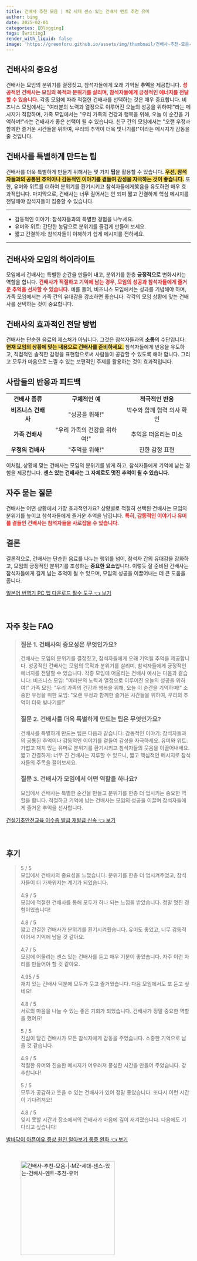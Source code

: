 ```yaml
---
title: 건배사 추천 모음 | MZ 세대 센스 있는 건배사 멘트 추천 유머
author: bing
date: 2025-02-01
categories: [Blogging]
tags: [writing]
render_with_liquid: false
image: 'https://greenforu.github.io/assets/img/thumbnail/건배사-추천-모음-|-MZ-세대-센스-있는-건배사-멘트-추천-유머.webp'
---
```



<h2 id='건배사의 중요성'>건배사의 중요성</h2>

<p>건배사는 모임의 분위기를 결정짓고, 참석자들에게 오래 기억될 <b>추억</b>을 제공합니다. <b><span style="color: #ee2323;">성공적인 건배사는 모임의 목적과 분위기를 살리며, 참석자들에게 긍정적인 에너지를 전달할 수 있습니다.</span></b> 각종 모임에 따라 적절한 건배사를 선택하는 것은 매우 중요합니다. 비즈니스 모임에서는 "여러분의 노력과 열정으로 이루어진 오늘의 성공을 위하여!"라는 메시지가 적합하며, 가족 모임에서는 "우리 가족의 건강과 행복을 위해, 오늘 이 순간을 기억하며!"라는 건배사가 좋은 선택이 될 수 있습니다. 친구 간의 모임에서는 "오랜 우정과 함께한 즐거운 시간들을 위하여, 우리의 추억이 더욱 빛나기를!"이라는 메시지가 감동을 줄 것입니다.</p>

<h2 id='건배사를 특별하게 만드는 팁'>건배사를 특별하게 만드는 팁</h2>

<p>건배사를 더욱 특별하게 만들기 위해서는 몇 가지 <b>팁</b>을 활용할 수 있습니다. <b><span style="background-color: #ffe066;">우선, 참석자들과의 공통된 추억이나 감동적인 이야기를 곁들여 감성을 자극하는 것이 좋습니다.</span></b> 또한, 유머와 위트를 더하여 분위기를 환기시키고 참석자들에게笑음을 유도하면 매우 효과적입니다. 마지막으로, 건배사는 너무 길어서는 안 되며 짧고 간결하게 핵심 메시지를 전달해야 참석자들이 집중할 수 있습니다.</p>

<hr />

<ul>
    <li>감동적인 이야기: 참석자들과의 특별한 경험을 나누세요.</li>
    <li>유머와 위트: 간단한 농담으로 분위기를 즐겁게 만들어 보세요.</li>
    <li>짧고 간결하게: 참석자들이 이해하기 쉽게 메시지를 전하세요.</li>
</ul>

<hr />

<h2 id='건배사와 모임의 하이라이트'>건배사와 모임의 하이라이트</h2>

<p>모임에서 건배사는 특별한 순간을 만들어 내고, 분위기를 한층 <b>긍정적으로</b> 변화시키는 역할을 합니다. <b><span style="color: #ee2323;">건배사가 적절하고 기억에 남는 경우, 모임의 성공과 참석자들에게 즐거운 추억을 선사할 수 있습니다.</span></b> 예를 들어, 비즈니스 모임에서는 성과를 기념해야 하며, 가족 모임에서는 가족 간의 유대감을 강조하면 좋습니다. 각각의 모임 상황에 맞는 건배사를 선택하는 것이 중요합니다.</p>

<h2 id='건배사의 효과적인 전달 방법'>건배사의 효과적인 전달 방법</h2>

<p>건배사는 단순한 음료의 제스처가 아닙니다. 그것은 참석자들과의 <b>소통</b>의 수단입니다. <b><span style="background-color: #ffe066;">현재 모임의 상황에 맞는 내용으로 건배사를 준비하세요.</span></b> 참석자들에게 반응을 유도하고, 직접적인 솔직한 감정을 표현함으로써 사람들이 공감할 수 있도록 해야 합니다. 그리고 모두가 마음으로 느낄 수 있는 보편적인 주제를 활용하는 것이 효과적입니다.</p>

<h2 id='사람들의 반응과 피드백'>사람들의 반응과 피드백</h2>

<table>
    <tr>
        <td style="text-align: center; height: 17px;"><b>건배사 종류</b></td>
        <td style="text-align: center; height: 17px;"><b>구체적인 예</b></td>
        <td style="text-align: center; height: 17px;"><b>적극적인 반응</b></td>
    </tr>
    <tr>
        <td style="text-align: center; height: 17px;"><b>비즈니스 건배사</b></td>
        <td style="text-align: center; height: 17px;">"성공을 위해!"</td>
        <td style="text-align: center; height: 17px;">박수와 함께 협력 의사 확인</td>
    </tr>
    <tr>
        <td style="text-align: center; height: 17px;"><b>가족 건배사</b></td>
        <td style="text-align: center; height: 17px;">"우리 가족의 건강을 위하여!"</td>
        <td style="text-align: center; height: 17px;">추억을 떠올리는 미소</td>
    </tr>
    <tr>
        <td style="text-align: center; height: 17px;"><b>우정의 건배사</b></td>
        <td style="text-align: center; height: 17px;">"추억을 위해!"</td>
        <td style="text-align: center; height: 17px;">진한 감정 표현</td>
    </tr>
</table>

<p>이처럼, 상황에 맞는 건배사는 모임의 분위기를 밝게 하고, 참석자들에게 기억에 남는 경험을 제공합니다. <b>센스 있는 건배사는 그 자체로도 멋진 추억이 될 수 있습니다.</b></p>

<h2 id='자주 묻는 질문'>자주 묻는 질문</h2>

<p>건배사는 어떤 상황에서 가장 효과적인가요? 상황별로 적절히 선택된 건배사는 모임의 분위기를 높이고 참석자들에게 즐거운 추억을 남깁니다. <b><span style="color: #ee2323;">특히, 감동적인 이야기나 유머를 곁들인 건배사는 참석자들을 사로잡을 수 있습니다.</span></b></p>

<h2 id='결론'>결론</h2>

<p>결론적으로, 건배사는 단순한 음료를 나누는 행위를 넘어, 참석자 간의 유대감을 강화하고, 모임의 긍정적인 분위기를 조성하는 <b>중요한 요소</b>입니다. 이렇듯 잘 준비된 건배사는 참석자들에게 길게 남는 추억이 될 수 있으며, 모임의 성공을 이끌어내는 데 큰 도움을 줍니다.</p>


<p><a class="click-button" title="일본어 번역기 PC 앱 다운로드 필수 도구" href="https://greenforu.github.io/posts/%EC%9D%BC%EB%B3%B8%EC%96%B4-%EB%B2%88%EC%97%AD%EA%B8%B0-PC-%EC%95%B1-%EB%8B%A4%EC%9A%B4%EB%A1%9C%EB%93%9C-%ED%95%84%EC%88%98-%EB%8F%84%EA%B5%AC/" rel="dofollow">일본어 번역기 PC 앱 다운로드 필수 도구 👈 보기</a></p><br>
<h2 id='자주_찾는_FAQ'>자주 찾는 FAQ</h2>
<div itemscope="" itemtype="https://schema.org/FAQPage"> 
<blockquote> 
<div itemscope="" itemprop="mainEntity" itemtype="https://schema.org/Question"> 
<h3 itemprop="name">질문 1. 건배사의 중요성은 무엇인가요?</h3> 
<div itemscope="" itemprop="acceptedAnswer" itemtype="https://schema.org/Answer"> 
<span itemprop="text"> 
<p>건배사는 모임의 분위기를 결정짓고, 참석자들에게 오래 기억될 추억을 제공합니다. 성공적인 건배사는 모임의 목적과 분위기를 살리며, 참석자들에게 긍정적인 에너지를 전달할 수 있습니다. 각종 모임에 어울리는 건배사 예시는 다음과 같습니다: 비즈니스 모임: "여러분의 노력과 열정으로 이루어진 오늘의 성공을 위하여!" 가족 모임: "우리 가족의 건강과 행복을 위해, 오늘 이 순간을 기억하며!" 소중한 우정을 위한 모임: "오랜 우정과 함께한 즐거운 시간들을 위하여, 우리의 추억이 더욱 빛나기를!"</p> 
</span> 
</div> 
</div> 

<div itemscope="" itemprop="mainEntity" itemtype="https://schema.org/Question"> 
<h3 itemprop="name">질문 2. 건배사를 더욱 특별하게 만드는 팁은 무엇인가요?</h3> 
<div itemscope="" itemprop="acceptedAnswer" itemtype="https://schema.org/Answer"> 
<span itemprop="text"> 
<p>건배사를 특별하게 만드는 팁은 다음과 같습니다: 감동적인 이야기: 참석자들과의 공통된 추억이나 감동적인 이야기를 곁들여 감성을 자극하세요. 유머와 위트: 가볍고 재치 있는 유머로 분위기를 환기시키고 참석자들의 웃음을 이끌어내세요. 짧고 간결하게: 너무 긴 건배사는 지루할 수 있으니, 짧고 핵심적인 메시지로 참석자들의 주목을 끌어보세요.</p> 
</span> 
</div> 
</div> 

<div itemscope="" itemprop="mainEntity" itemtype="https://schema.org/Question"> 
<h3 itemprop="name">질문 3. 건배사가 모임에서 어떤 역할을 하나요?</h3> 
<div itemscope="" itemprop="acceptedAnswer" itemtype="https://schema.org/Answer"> 
<span itemprop="text"> 
<p>모임에서 건배사는 특별한 순간을 만들고 분위기를 한층 더 업시키는 중요한 역할을 합니다. 적절하고 기억에 남는 건배사는 모임의 성공을 이끌며 참석자들에게 즐거운 추억을 선사합니다.</p> 
</span> 
</div> 
</div> 
</blockquote> 
</div>
<p><a class="click-button" title="건설기초안전교육 이수증 발급 재발급 신속" href="https://greenforu.github.io/posts/%EA%B1%B4%EC%84%A4%EA%B8%B0%EC%B4%88%EC%95%88%EC%A0%84%EA%B5%90%EC%9C%A1-%EC%9D%B4%EC%88%98%EC%A6%9D-%EB%B0%9C%EA%B8%89-%EC%9E%AC%EB%B0%9C%EA%B8%89-%EC%8B%A0%EC%86%8D/" rel="dofollow">건설기초안전교육 이수증 발급 재발급 신속 👈 보기</a></p><br>
<h2 id='후기'>후기</h2>
<div itemscope itemtype="https://schema.org/Product">
  <blockquote>
  <div itemprop="review" itemscope itemtype="https://schema.org/Review">
      <div itemprop="reviewRating" itemscope itemtype="https://schema.org/Rating"> <span itemprop="ratingValue">5</span> / <span itemprop="bestRating">5</span> </div>
      <span itemprop="reviewBody">모임에서 건배사의 중요성을 느꼈습니다. 분위기를 한층 더 업시켜주었고, 참석자들이 더 가까워지는 계기가 되었습니다. </span>
  </div>
  <br>
  <div itemprop="review" itemscope itemtype="https://schema.org/Review">
      <div itemprop="reviewRating" itemscope itemtype="https://schema.org/Rating"> <span itemprop="ratingValue">4.9</span> / <span itemprop="bestRating">5</span> </div>
      <span itemprop="reviewBody">모임에 적절한 건배사를 통해 모두가 하나 되는 느낌을 받았습니다. 정말 멋진 경험이었습니다!</span>
  </div>
  <br>
  <div itemprop="review" itemscope itemtype="https://schema.org/Review">
      <div itemprop="reviewRating" itemscope itemtype="https://schema.org/Rating"> <span itemprop="ratingValue">4.8</span> / <span itemprop="bestRating">5</span> </div>
      <span itemprop="reviewBody">짧고 간결한 건배사가 분위기를 환기시켜줬습니다. 유머도 좋았고, 너무 감동적이어서 기억에 남을 것 같아요.</span>
  </div>
  <br>
  <div itemprop="review" itemscope itemtype="https://schema.org/Review">
      <div itemprop="reviewRating" itemscope itemtype="https://schema.org/Rating"> <span itemprop="ratingValue">4.7</span> / <span itemprop="bestRating">5</span> </div>
      <span itemprop="reviewBody">모임에 어울리는 센스 있는 건배사를 듣고 매우 기분이 좋았습니다. 자주 이런 자리를 만들어야 할 것 같아요.</span>
  </div>
  <br>
  <div itemprop="review" itemscope itemtype="https://schema.org/Review">
      <div itemprop="reviewRating" itemscope itemtype="https://schema.org/Rating"> <span itemprop="ratingValue">4.95</span> / <span itemprop="bestRating">5</span> </div>
      <span itemprop="reviewBody">재치 있는 건배사 덕분에 모두가 웃고 즐거웠습니다. 다음 모임에서도 또 듣고 싶네요!</span>
  </div>
  <br>
  <div itemprop="review" itemscope itemtype="https://schema.org/Review">
      <div itemprop="reviewRating" itemscope itemtype="https://schema.org/Rating"> <span itemprop="ratingValue">4.8</span> / <span itemprop="bestRating">5</span> </div>
      <span itemprop="reviewBody">서로의 마음을 나눌 수 있는 좋은 기회가 되었습니다. 건배사가 정말 중요한 역할을 했어요!</span>
  </div>
  <br>
  <div itemprop="review" itemscope itemtype="https://schema.org/Review">
      <div itemprop="reviewRating" itemscope itemtype="https://schema.org/Rating"> <span itemprop="ratingValue">5</span> / <span itemprop="bestRating">5</span> </div>
      <span itemprop="reviewBody">진심이 담긴 건배사가 모든 참석자에게 감동을 주었습니다. 소중한 기억으로 남을 것 같습니다.</span>
  </div>
  <br>
  <div itemprop="review" itemscope itemtype="https://schema.org/Review">
      <div itemprop="reviewRating" itemscope itemtype="https://schema.org/Rating"> <span itemprop="ratingValue">4.9</span> / <span itemprop="bestRating">5</span> </div>
      <span itemprop="reviewBody">적절한 유머와 진솔한 메시지가 어우러져 풍성한 시간을 만들어 주었습니다. 강추합니다!</span>
  </div>
  <br>
  <div itemprop="review" itemscope itemtype="https://schema.org/Review">
      <div itemprop="reviewRating" itemscope itemtype="https://schema.org/Rating"> <span itemprop="ratingValue">5</span> / <span itemprop="bestRating">5</span> </div>
      <span itemprop="reviewBody">모두가 공감하고 웃을 수 있는 건배사가 있어 정말 좋았습니다. 또다시 이런 시간이 기다려져요!</span>
  </div>
  <br>
  <div itemprop="review" itemscope itemtype="https://schema.org/Review">
      <div itemprop="reviewRating" itemscope itemtype="https://schema.org/Rating"> <span itemprop="ratingValue">4.8</span> / <span itemprop="bestRating">5</span> </div>
      <span itemprop="reviewBody">잊지 못할 시간과 장소에서의 건배사가 마음에 깊이 새겨졌습니다. 다음에도 기다리고 싶습니다!</span>
  </div>
  </blockquote>
</div>
<p><a class="click-button" title="발바닥이 아픈이유 증상 원인 알아보기 통증 완화" href="https://greenforu.github.io/posts/%EB%B0%9C%EB%B0%94%EB%8B%A5%EC%9D%B4-%EC%95%84%ED%94%88%EC%9D%B4%EC%9C%A0-%EC%A6%9D%EC%83%81-%EC%9B%90%EC%9D%B8-%EC%95%8C%EC%95%84%EB%B3%B4%EA%B8%B0-%ED%86%B5%EC%A6%9D-%EC%99%84%ED%99%94/" rel="dofollow">발바닥이 아픈이유 증상 원인 알아보기 통증 완화 👈 보기</a></p><br>
<figure class="image"><img src="https://greenforu.github.io/assets/img/thumbnail/건배사-추천-모음-|-MZ-세대-센스-있는-건배사-멘트-추천-유머.webp" alt="건배사-추천-모음-|-MZ-세대-센스-있는-건배사-멘트-추천-유머" width="256" height="256"></figure>